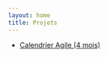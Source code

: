 ```yaml
---
layout: home
title: Projets
---
```


- [Calendrier Agile (4 mois)](/projets/Calendrier_Agile_4MOIS.md)
